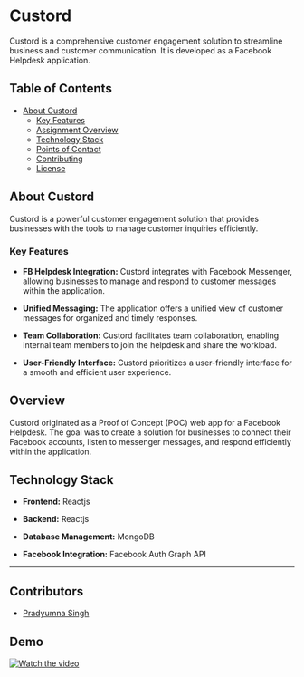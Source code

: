 
# Custord

Custord is a comprehensive customer engagement solution to streamline business and customer communication. It is developed as a Facebook Helpdesk application.

## Table of Contents

- [About Custord](#about-custord)
  - [Key Features](#key-features)
  - [Assignment Overview](#assignment-overview)
  - [Technology Stack](#technology-stack)
  - [Points of Contact](#points-of-contact)
  - [Contributing](#contributing)
  - [License](#license)

## About Custord

Custord is a powerful customer engagement solution that provides businesses with the tools to manage customer inquiries efficiently.

### Key Features

- **FB Helpdesk Integration:**
  Custord integrates with Facebook Messenger, allowing businesses to manage and respond to customer messages within the application.

- **Unified Messaging:**
  The application offers a unified view of customer messages for organized and timely responses.

- **Team Collaboration:**
  Custord facilitates team collaboration, enabling internal team members to join the helpdesk and share the workload.

- **User-Friendly Interface:**
  Custord prioritizes a user-friendly interface for a smooth and efficient user experience.

## Overview

Custord originated as a Proof of Concept (POC) web app for a Facebook Helpdesk. The goal was to create a solution for businesses to connect their Facebook accounts, listen to messenger messages, and respond efficiently within the application.

## Technology Stack

- **Frontend:**
  Reactjs
  
- **Backend:**
  Reactjs
  
- **Database Management:**
  MongoDB

- **Facebook Integration:**
  Facebook Auth
  Graph API



---

## Contributors

- [Pradyumna Singh](https://github.com/prady8339/)


## Demo

[![Watch the video](https://i.stack.imgur.com/Vp2cE.png)](https://www.youtube.com/watch?v=YwzLk68xhNw)

